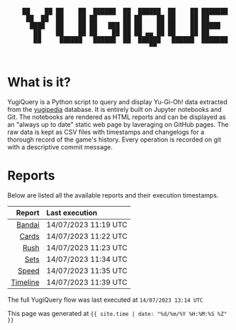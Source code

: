 <div align='center'>
    <pre>
    <br>
    ██    ██ ██    ██  ██████  ██  ██████  ██    ██ ███████ ██████  ██    ██ 
     ██  ██  ██    ██ ██       ██ ██    ██ ██    ██ ██      ██   ██  ██  ██  
      ████   ██    ██ ██   ███ ██ ██    ██ ██    ██ █████   ██████    ████   
       ██    ██    ██ ██    ██ ██ ██ ▄▄ ██ ██    ██ ██      ██   ██    ██    
       ██     ██████   ██████  ██  ██████   ██████  ███████ ██   ██    ██    
                                      ▀▀                                     
    </pre>
</div>

# What is it?

YugiQuery is a Python script to query and display Yu-Gi-Oh! data extracted from the [yugipedia](http://yugipedia.com) database. It is entirely built on Jupyter notebooks and Git. The notebooks are rendered as HTML reports and can be displayed as an "always up to date" static web page by laveraging on GitHub pages. The raw data is kept as CSV files with timestamps and changelogs for a thorough record of the game's history. Every operation is recorded on git with a descriptive commit message. 

# Reports

Below are listed all the available reports and their execution timestamps. 

|                    Report | Last execution       |
| -------------------------:|:-------------------- |
| [Bandai](Bandai.html) | 14/07/2023 11:19 UTC |
| [Cards](Cards.html) | 14/07/2023 11:22 UTC |
| [Rush](Rush.html) | 14/07/2023 11:23 UTC |
| [Sets](Sets.html) | 14/07/2023 11:34 UTC |
| [Speed](Speed.html) | 14/07/2023 11:35 UTC |
| [Timeline](Timeline.html) | 14/07/2023 11:39 UTC |


The full YugiQuery flow was last executed at `14/07/2023 13:14 UTC`

This page was generated at `{{ site.time | date: "%d/%m/%Y %H:%M:%S %Z" }}`
